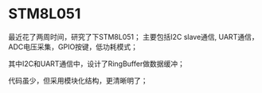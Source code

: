 # STM8L051

最近花了两周时间，研究了下STM8L051；
主要包括I2C slave通信, UART通信，ADC电压采集，GPIO按键，低功耗模式；

其中I2C和UART通信中，设计了RingBuffer做数据缓冲；

代码虽少，但采用模块化结构，更清晰明了；
